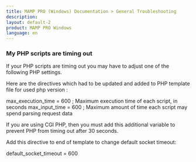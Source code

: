```yaml
---
title: MAMP PRO (Windows) Documentation > General Troubleshooting
description: 
layout: default-2
product: MAMP PRO Windows
language: en
---
```


### My PHP scripts are timing out


If your PHP scripts are timing out you may have to adjust one of the following PHP settings.

Here are the directives which had to be updated and added to PHP template file for used php version :


max_execution_time = 600     ; Maximum execution time of each script, in seconds
max_input_time = 600    ; Maximum amount of time each script may spend parsing request data




If you are using CGI PHP, then you must add this additional variable to prevent PHP from timing out after 30 seconds.

Add this directive to end of template to change default socket timeout:


default_socket_timeout = 600
